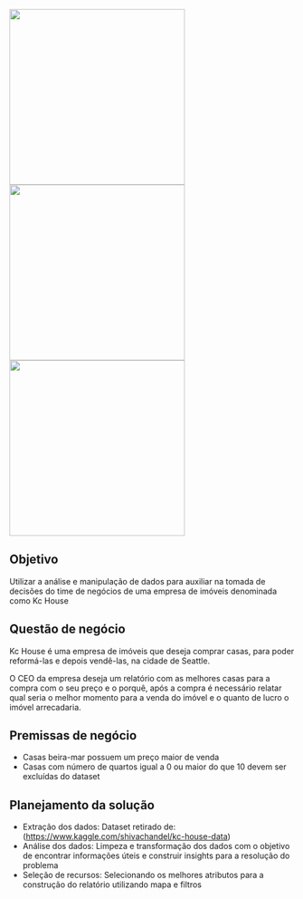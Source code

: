 <p float="left">
  <img src="https://user-images.githubusercontent.com/67663958/121273913-b2cbfb80-c89f-11eb-9510-7e62cce964b0.PNG" width="310" />
  <img src="https://user-images.githubusercontent.com/67663958/121530196-8fa26880-c9d3-11eb-92f2-4ed67f1e9728.PNG" width="310" /> 
  <img src="https://user-images.githubusercontent.com/67663958/121273956-c5decb80-c89f-11eb-86af-c452e5d5526d.PNG" width="310" />
</p>

## Objetivo
Utilizar a análise e manipulação de dados para auxiliar na tomada de decisões do time de negócios de uma empresa de imóveis denominada como Kc House

## Questão de negócio
<p>Kc House é uma empresa de imóveis que deseja comprar casas, para poder reformá-las e depois vendê-las, na cidade de Seattle.</p>
<p>O CEO da empresa deseja um relatório com as melhores casas para a compra com o seu preço e o porquê, após a compra é necessário relatar qual seria o melhor momento para a venda do imóvel e o quanto de lucro o imóvel arrecadaria.</p>


## Premissas de negócio
* Casas beira-mar possuem um preço maior de venda
* Casas com número de quartos igual a 0 ou maior do que 10 devem ser excluídas do dataset

## Planejamento da solução
* Extração dos dados: Dataset retirado de: (https://www.kaggle.com/shivachandel/kc-house-data)
* Análise dos dados: Limpeza e transformação dos dados com o objetivo de encontrar informações úteis e construir insights para a resolução do problema
* Seleção de recursos: Selecionando os melhores atributos para a construção do relatório utilizando mapa e filtros
